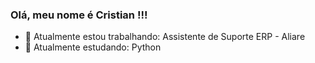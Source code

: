 ### Olá, meu nome é Cristian !!!

- 🔭 Atualmente estou trabalhando: Assistente de Suporte ERP - Aliare
- 🌱 Atualmente estudando: Python
